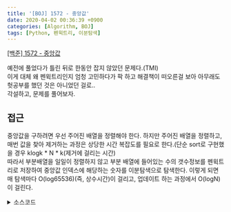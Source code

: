 ```yaml
---
title: '[BOJ] 1572 - 중앙값'
date: 2020-04-02 00:36:39 +0900
categories: [Algorithm, BOJ]
tags: [Python, 펜윅트리, 이분탐색]
---
```


[[백준] 1572 - 중앙값](https://www.acmicpc.net/problem/1572)

예전에 풀었다가 틀린 뒤로 한동안 잡지 않았던 문제다.(TMI)<br>
이게 대체 왜 펜윅트리인지 엄청 고민하다가 팍 하고 해결책이 떠오른걸 보아 아무래도 헛공부를 했던 것은 아니었던 걸로..<br>
각설하고, 문제를 풀어보자.

## 접근
중앙값을 구하려면 우선 주어진 배열을 정렬해야 한다. 하지만 주어진 배열을 정렬하고, 매번 값을 찾아 제거하는 과정은 상당한 시간 복잡도를 필요로 한다.(단순 sort로 구현했을 경우 klogk * N * k(제거에 걸리는 시간)<br>
따라서 부분배열을 일일이 정렬하지 않고 부분 배열에 들어있는 수의 갯수정보를 펜윅트리로 저장하여 중앙값 인덱스에 해당하는 숫자를 이분탐색으로 탐색한다. 이렇게 되면 매 탐색마다 O(log65536)(즉, 상수시간)이 걸리고, 업데이트 하는 과정에서 O(logN)이 걸린다.

<details>
  <summary> 소스코드 </summary>
    <div markdown="1">

```python
from collections import deque

tree = [0 for _ in range(65540)]


def update(idx, val):
    while idx <= 65539:
        tree[idx] += val
        idx += idx & (-idx)


def find(idx):
    rtn = 0
    while idx > 0:
        rtn += tree[idx]
        idx -= idx & (-idx)
    return rtn


n, k = map(int, input().split())
dq = deque()


def biSearch():
    L = 1
    R = 65537
    median = (k+1)//2
    while True:
        mid = (L+R)//2
        cnt = find(mid)
        if L == mid:
            if cnt < median:
                return R-1
            return L-1
        if cnt < median:
            L = mid
        else:
            R = mid


ans = 0

for i in range(n):
    dq.append(int(input()))
    update(dq[-1]+1, 1)
    if len(dq) > k:
        update(dq.popleft()+1, -1)
    if len(dq) == k : ans += biSearch()

print(ans)
```

</div>
</details>
